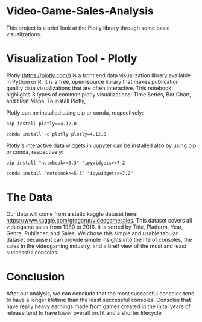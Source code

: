 # Video-Game-Sales-Analysis
This project is a brief look at the Plotly library through some basic visualizations. 

# Visualization Tool - Plotly
Plotly (https://plotly.com/) is a front end data visualization library available in Python or R. It is a free, open-source library that makes publication quality data visualizations that are often interactive. This notebook highlights 3 types of common plotly visualizations: Time Series, Bar Chart, and Heat Maps. To install Plotly, 

Plotly can be installed using pip or conda, respectively:
 ```
 pip install plotly==4.12.0
 ```
 ```
 conda install -c plotly plotly=4.12.0
 ```
 
Plotly's interactive data widgets in Jupyter can be installed also by using pip or conda, respectively:
 ```
 pip install "notebook>=5.3" "ipywidgets>=7.2
 ```
 ```
 conda install "notebook>=5.3" "ipywidgets>=7.2"
 ```

# The Data
Our data will come from a static kaggle dataset here: https://www.kaggle.com/gregorut/videogamesales. This dataset covers all videogame sales from 1980 to 2016. It is sorted by Title, Platform, Year, Genre, Publisher, and Sales. We chose this simple and usable tabular dataset because it can provide simple insights into the life of consoles, the sales in the videogaming industry, and a breif view of the most and least successful consoles.

# Conclusion
After our analysis, we can conclude that the most successful consoles tend to have a longer lifetime than the least successful consoles. Consoles that have really heavy earnings made from games created in the inital years of release tend to have lower overall profit and a shorter lifecycle.
